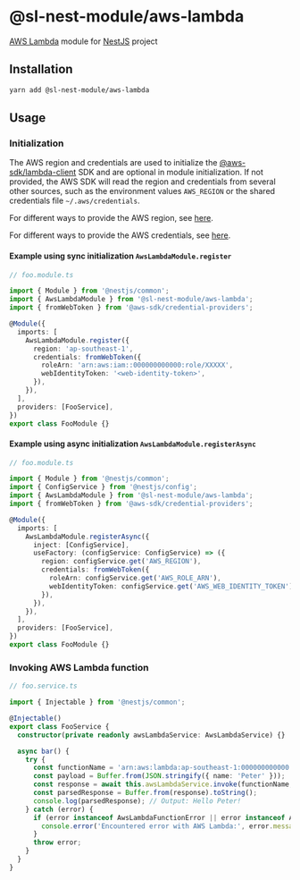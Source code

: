 # @sl-nest-module/aws-lambda

[AWS Lambda](https://aws.amazon.com/lambda/) module for [NestJS](https://docs.nestjs.com/) project

## Installation

```sh
yarn add @sl-nest-module/aws-lambda
```

## Usage

### Initialization

The AWS region and credentials are used to initialize the [@aws-sdk/lambda-client](https://www.npmjs.com/package/@aws-sdk/client-lambda) SDK and are optional in module initialization. If not provided, the AWS SDK will read the region and credentials from several other sources, such as the environment values `AWS_REGION` or the shared credentials file `~/.aws/credentials`.

For different ways to provide the AWS region, see [here](https://docs.aws.amazon.com/sdk-for-javascript/v2/developer-guide/setting-region.html).

For different ways to provide the AWS credentials, see [here](https://docs.aws.amazon.com/sdk-for-javascript/v2/developer-guide/setting-credentials-node.html).

#### Example using sync initialization `AwsLambdaModule.register`

```typescript
// foo.module.ts

import { Module } from '@nestjs/common';
import { AwsLambdaModule } from '@sl-nest-module/aws-lambda';
import { fromWebToken } from '@aws-sdk/credential-providers';

@Module({
  imports: [
    AwsLambdaModule.register({
      region: 'ap-southeast-1',
      credentials: fromWebToken({
        roleArn: 'arn:aws:iam::000000000000:role/XXXXX',
        webIdentityToken: '<web-identity-token>',
      }),
    }),
  ],
  providers: [FooService],
})
export class FooModule {}
```

#### Example using async initialization `AwsLambdaModule.registerAsync`

```typescript
// foo.module.ts

import { Module } from '@nestjs/common';
import { ConfigService } from '@nestjs/config';
import { AwsLambdaModule } from '@sl-nest-module/aws-lambda';
import { fromWebToken } from '@aws-sdk/credential-providers';

@Module({
  imports: [
    AwsLambdaModule.registerAsync({
      inject: [ConfigService],
      useFactory: (configService: ConfigService) => ({
        region: configService.get('AWS_REGION'),
        credentials: fromWebToken({
          roleArn: configService.get('AWS_ROLE_ARN'),
          webIdentityToken: configService.get('AWS_WEB_IDENTITY_TOKEN'),
        }),
      }),
    }),
  ],
  providers: [FooService],
})
export class FooModule {}
```

### Invoking AWS Lambda function

```typescript
// foo.service.ts

import { Injectable } from '@nestjs/common';

@Injectable()
export class FooService {
  constructor(private readonly awsLambdaService: AwsLambdaService) {}

  async bar() {
    try {
      const functionName = 'arn:aws:lambda:ap-southeast-1:000000000000:function:say-hello';
      const payload = Buffer.from(JSON.stringify({ name: 'Peter' }));
      const response = await this.awsLambdaService.invoke(functionName, payload); // Replace with your function name and payload
      const parsedResponse = Buffer.from(response).toString();
      console.log(parsedResponse); // Output: Hello Peter!
    } catch (error) {
      if (error instanceof AwsLambdaFunctionError || error instanceof AwsLambdaResponseError) {
        console.error('Encountered error with AWS Lambda:', error.message);
      }
      throw error;
    }
  }
}
```
